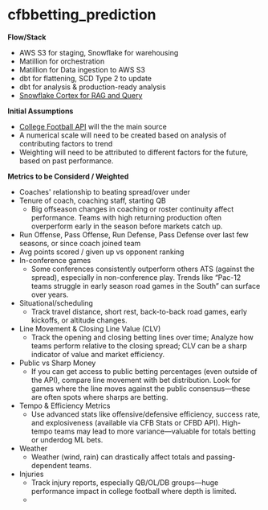 # cfbbetting_prediction

**Flow/Stack**
- AWS S3 for staging, Snowflake for warehousing
- Matillion for orchestration
- Matillion for Data ingestion to AWS S3 
- dbt for flattening, SCD Type 2 to update
- dbt for analysis & production-ready analysis
- [Snowflake Cortex for RAG and Query](https://quickstarts.snowflake.com/guide/ask_questions_to_your_own_documents_with_snowflake_cortex_search/#0)

**Initial Assumptions**
- [College Football API](https://api.collegefootballdata.com/api/docs/?url=/api-docs.json) will the the main source
- A numerical scale will need to be created based on analysis of contributing factors to trend
- Weighting will need to be attributed to different factors for the future, based on past performance.

**Metrics to be Considerd / Weighted**
- Coaches' relationship to beating spread/over under
- Tenure of coach, coaching staff, starting QB
  - Big offseason changes in coaching or roster continuity affect performance. Teams with high returning production often overperform early in the season before markets catch up.
- Run Offense, Pass Offense, Run Defense, Pass Defense over last few seasons, or since coach joined team
- Avg points scored / given up vs opponent ranking
- In-conference games
  - Some conferences consistently outperform others ATS (against the spread), especially in non-conference play. Trends like “Pac-12 teams struggle in early season road games in the South” can surface over years.
- Situational/scheduling
  - Track travel distance, short rest, back-to-back road games, early kickoffs, or altitude changes.
- Line Movement & Closing Line Value (CLV)
  - Track the opening and closing betting lines over time; Analyze how teams perform relative to the closing spread; CLV can be a sharp indicator of value and market efficiency.
- Public vs Sharp Money
  - If you can get access to public betting percentages (even outside of the API), compare line movement with bet distribution. Look for games where the line moves against the public consensus—these are often spots where sharps are betting.
- Tempo & Efficiency Metrics
  - Use advanced stats like offensive/defensive efficiency, success rate, and explosiveness (available via CFB Stats or CFBD API). High-tempo teams may lead to more variance—valuable for totals betting or underdog ML bets.
- Weather
  - Weather (wind, rain) can drastically affect totals and passing-dependent teams.
- Injuries 
  - Track injury reports, especially QB/OL/DB groups—huge performance impact in college football where depth is limited.
  - 
